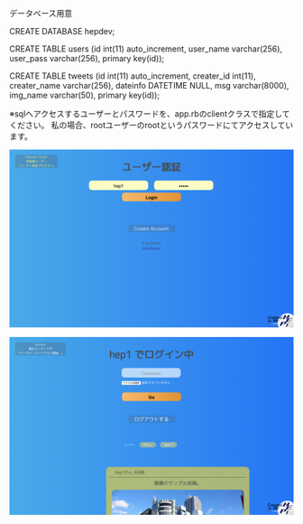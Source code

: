 
データベース用意

CREATE DATABASE hepdev;

CREATE TABLE users (id int(11) auto_increment, user_name varchar(256), user_pass varchar(256), primary key(id));

CREATE TABLE tweets (id int(11) auto_increment, creater_id int(11), creater_name varchar(256), dateinfo DATETIME NULL, msg varchar(8000), img_name varchar(50), primary key(id));


※sqlへアクセスするユーザーとパスワードを、app.rbのclientクラスで指定してください。
私の場合、rootユーザーのrootというパスワードにてアクセスしています。

![参考画像_1](https://raw.githubusercontent.com/HidetoNakasone/sinatra-sample-MyWork/master/README_imgs/01.png)

![参考画像_2](https://raw.githubusercontent.com/HidetoNakasone/sinatra-sample-MyWork/master/README_imgs/02.png)
